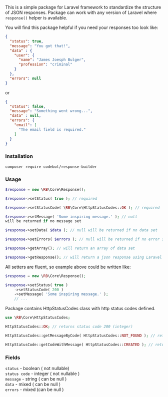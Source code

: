 This is a simple package for Laravel framework to standardize the structure of JSON responses.
Package can work with any version of Laravel where `response()` helper is available.  

You will find this package helpful if you need your responses too look like:

```json
{
  "status": true,
  "message": "You got that!",
  "data" : {
    "user": {
      "name": "James Joesph Bulger",
      "profession": "criminal"
    }
  },
  "errors": null
}
```

or

```json
{
  "status": false,
  "message": "Something went wrong...",
  "data" : null,
  "errors": {
    "email": [
      "The email field is required."
    ]
  }
}
```

### Installation  
`composer require codebot/response-builder`

### Usage  
```php
$response = new \RB\Core\Response();

$response->setStatus( true ); // required

$response->setStatusCode( \RB\Core\HttpStatusCodes::OK ); // required

$response->setMessage( 'Some inspiring message.' ); // null 
will be returned if no message set

$response->setData( $data ); // null will be returned if no data set

$response->setErrors( $errors ); // null will be returned if no error set

$response->getArray(); // will return an array of data set

$response->getResponse(); // will return a json response using Laravel's response() helper 
```

All setters are fluent, so example above could be written like:
```php
$response = new \RB\Core\Response();

$response->setStatus( true )
    ->setStatusCode( 200 )
    ->setMessage( 'Some inspiring message.' ); 
    // ...
```

Package contains HttpStatusCodes class with http status codes defined.

```php
use \RB\Core\HttpStatusCodes;

HttpStatusCodes::OK; // returns status code 200 (integer)

HttpStatusCodes::getMessageByCode( HttpStatusCodes::NOT_FOUND ); // returns string "Not Found"

HttpStatusCode::getCodeWithMessage( HttpStatusCodes::CREATED ); // returns string - code and message, e.g. "201 Created"
```

### Fields

`status` - boolean ( not nullable)  
`status code` - integer ( not nullable )  
`message` - string ( can be null )  
`data` - mixed ( can be null )  
`errors` - mixed (can be null )  
